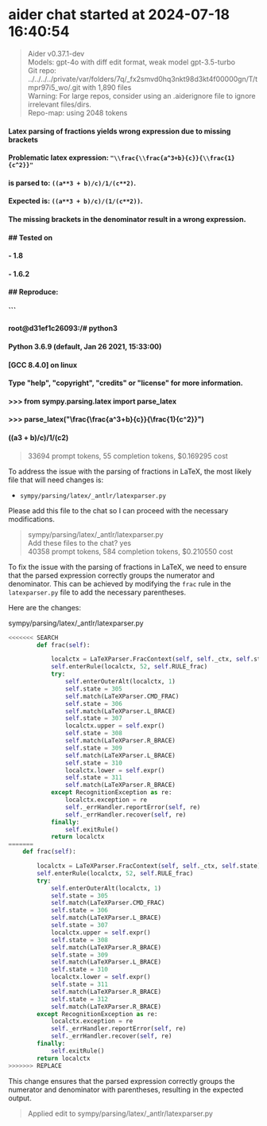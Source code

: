 
# aider chat started at 2024-07-18 16:40:54

> Aider v0.37.1-dev  
> Models: gpt-4o with diff edit format, weak model gpt-3.5-turbo  
> Git repo: ../../../../private/var/folders/7q/_fx2smvd0hq3nkt98d3kt4f00000gn/T/tmpr97i5_wo/.git with 1,890 files  
> Warning: For large repos, consider using an .aiderignore file to ignore irrelevant files/dirs.  
> Repo-map: using 2048 tokens  

#### Latex parsing of fractions yields wrong expression due to missing brackets  
#### Problematic latex expression: `"\\frac{\\frac{a^3+b}{c}}{\\frac{1}{c^2}}"`  
####   
#### is parsed to: `((a**3 + b)/c)/1/(c**2)`.  
####   
#### Expected is: `((a**3 + b)/c)/(1/(c**2))`.   
####   
#### The missing brackets in the denominator result in a wrong expression.  
####   
#### ## Tested on  
####   
#### - 1.8  
#### - 1.6.2  
####   
#### ## Reproduce:  
####   
#### ```  
#### root@d31ef1c26093:/# python3  
#### Python 3.6.9 (default, Jan 26 2021, 15:33:00)  
#### [GCC 8.4.0] on linux  
#### Type "help", "copyright", "credits" or "license" for more information.  
#### >>> from sympy.parsing.latex import parse_latex  
#### >>> parse_latex("\\frac{\\frac{a^3+b}{c}}{\\frac{1}{c^2}}")  
#### ((a**3 + b)/c)/1/(c**2)  
####   
####  
> 33694 prompt tokens, 55 completion tokens, $0.169295 cost  

To address the issue with the parsing of fractions in LaTeX, the most likely file that will need changes is:

- `sympy/parsing/latex/_antlr/latexparser.py`

Please add this file to the chat so I can proceed with the necessary modifications.

> sympy/parsing/latex/_antlr/latexparser.py  
> Add these files to the chat? yes  
> 40358 prompt tokens, 584 completion tokens, $0.210550 cost  

To fix the issue with the parsing of fractions in LaTeX, we need to ensure that the parsed expression correctly groups the numerator and denominator. This can be achieved by modifying the `frac` rule in the `latexparser.py` file to add the necessary parentheses.

Here are the changes:

sympy/parsing/latex/_antlr/latexparser.py
```python
<<<<<<< SEARCH
        def frac(self):

            localctx = LaTeXParser.FracContext(self, self._ctx, self.state)
            self.enterRule(localctx, 52, self.RULE_frac)
            try:
                self.enterOuterAlt(localctx, 1)
                self.state = 305
                self.match(LaTeXParser.CMD_FRAC)
                self.state = 306
                self.match(LaTeXParser.L_BRACE)
                self.state = 307
                localctx.upper = self.expr()
                self.state = 308
                self.match(LaTeXParser.R_BRACE)
                self.state = 309
                self.match(LaTeXParser.L_BRACE)
                self.state = 310
                localctx.lower = self.expr()
                self.state = 311
                self.match(LaTeXParser.R_BRACE)
            except RecognitionException as re:
                localctx.exception = re
                self._errHandler.reportError(self, re)
                self._errHandler.recover(self, re)
            finally:
                self.exitRule()
            return localctx
=======
    def frac(self):

        localctx = LaTeXParser.FracContext(self, self._ctx, self.state)
        self.enterRule(localctx, 52, self.RULE_frac)
        try:
            self.enterOuterAlt(localctx, 1)
            self.state = 305
            self.match(LaTeXParser.CMD_FRAC)
            self.state = 306
            self.match(LaTeXParser.L_BRACE)
            self.state = 307
            localctx.upper = self.expr()
            self.state = 308
            self.match(LaTeXParser.R_BRACE)
            self.state = 309
            self.match(LaTeXParser.L_BRACE)
            self.state = 310
            localctx.lower = self.expr()
            self.state = 311
            self.match(LaTeXParser.R_BRACE)
            self.state = 312
            self.match(LaTeXParser.R_BRACE)
        except RecognitionException as re:
            localctx.exception = re
            self._errHandler.reportError(self, re)
            self._errHandler.recover(self, re)
        finally:
            self.exitRule()
        return localctx
>>>>>>> REPLACE
```

This change ensures that the parsed expression correctly groups the numerator and denominator with parentheses, resulting in the expected output.

> Applied edit to sympy/parsing/latex/_antlr/latexparser.py  
